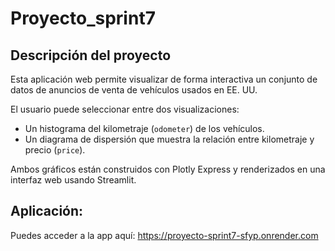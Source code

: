 # Proyecto_sprint7

## Descripción del proyecto

Esta aplicación web permite visualizar de forma interactiva un conjunto de datos de anuncios de venta de vehículos usados en EE. UU.

El usuario puede seleccionar entre dos visualizaciones:

- Un histograma del kilometraje (`odometer`) de los vehículos.
- Un diagrama de dispersión que muestra la relación entre kilometraje y precio (`price`).

Ambos gráficos están construidos con Plotly Express y renderizados en una interfaz web usando Streamlit.

## Aplicación:

Puedes acceder a la app aquí: https://proyecto-sprint7-sfyp.onrender.com
